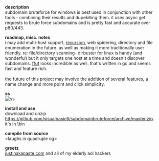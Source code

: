 **description**<br/>
subdomain bruteforce for windows is best used in conjunction with other tools - combining their results and dupekilling them.
it uses async get requests to brute force subdomains and is pretty fast and accurate over p80/443. 

**roadmap, misc. notes**<br/>
i may add multi-host support, [recursion](https://www.google.com/search?q=recursion), web spidering, directory and
file enumeration in the future. as well as making it more traditionally user friendly.  re: file/directory scanning- 
dirbuster for linux is handy (and wonderful) but it only targets one host at a time and doesn't discover subdomains.
[ffuf](https://github.com/ffuf/ffuf) looks incredible as well. that's written in go and seems fast and feature rich.<br/><br/>
the future of this project may involve the addition of several features, a name change and more point and click simplicity.

**ss**<br/>
![ss](https://github.com/visualbasic6/subdomain-bruteforce/raw/master/ss.png)

**install and use**<br/>
download and unzip https://github.com/visualbasic6/subdomainbruteforce/archive/master.zip. it's in \bin

**compile from source**<br/>
\<laughs in quadruple og\>

**greetz**<br/>
[justinakapaste.com](https://justinakapaste.com) and all of my elderly aol hackers

